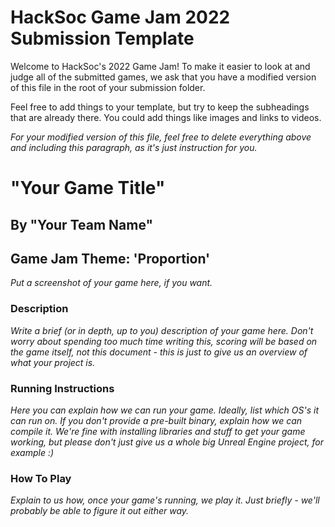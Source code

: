 # HackSoc Game Jam 2022 Submission Template

Welcome to HackSoc's 2022 Game Jam! To make it easier to look at and judge all
of the submitted games, we ask that you have a modified version of this file in
the root of your submission folder.

Feel free to add things to your template, but try to keep the subheadings that
are already there. You could add things like images and links to videos.

*For your modified version of this file, feel free to delete everything above and including this paragraph, as it's just instruction for you.*

# "Your Game Title"
## By "Your Team Name"
## Game Jam Theme: **'Proportion'**

*Put a screenshot of your game here, if you want.*

### Description

*Write a brief (or in depth, up to you) description of your game here. Don't worry about spending too much time writing this, scoring will be based on the game itself, not this document - this is just to give us an overview of what your project is.*

### Running Instructions

*Here you can explain how we can run your game. Ideally, list which OS's it can run on. If you don't provide a pre-built binary, explain how we can compile it. We're fine with installing libraries and stuff to get your game working, but please don't just give us a whole big Unreal Engine project, for example :)*

### How To Play

*Explain to us how, once your game's running, we play it. Just briefly - we'll probably be able to figure it out either way.*
